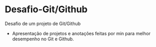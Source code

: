 # Desafio-Git/Github
Desafio de um projeto de Git/Github 

- Apresentação de projetos e anotações feitas por min para melhor desempenho no Git e Github.
